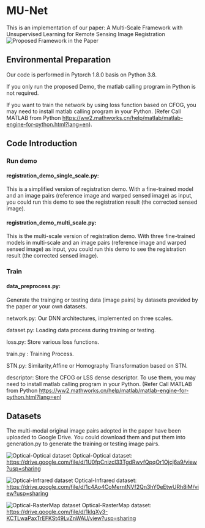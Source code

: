 # MU-Net
This is an implementation of our paper: A Multi-Scale Framework with Unsupervised Learning for Remote Sensing Image Registration
![Proposed Framework in the Paper](https://github.com/yeyuanxin110/MU-Net/blob/main/githubPic/MU-Net.png)
## Environmental Preparation
Our code is performed in Pytorch 1.8.0 basis on Python 3.8. 

If you only run the proposed Demo, the matlab calling program in Python is not required.

If you want to train the network by using loss function based on CFOG, you may need to install matlab calling program in your Python. (Refer Call MATLAB from Python https://ww2.mathworks.cn/help/matlab/matlab-engine-for-python.html?lang=en).

## Code Introduction
### Run demo
#### registration_demo_single_scale.py: 
This is a simplified version of registration demo. With a fine-trained model and an image pairs (reference image and warped sensed image) as input, you could run this demo to see the registration result (the corrected sensed image).

#### registration_demo_multi_scale.py: 
This is the multi-scale version of registration demo. With three fine-trained models in multi-scale and an image pairs (reference image and warped sensed image) as input, you could run this demo to see the registration result (the corrected sensed image).

### Train
#### data_preprocess.py: 
Generate the trainging or testing data (image pairs) by datasets provided by the paper or your own datasets. 

network.py: Our DNN architectures, implemented on three scales.

dataset.py: Loading data process during training or testing.

loss.py: Store various loss functions.

train.py : Training Process.

STN.py: Similarity,Affine or Homography Transformation based on STN.

descriptor: Store the CFOG or LSS dense descriptor. To use them, you may need to install matlab calling program in your Python. (Refer Call MATLAB from Python https://ww2.mathworks.cn/help/matlab/matlab-engine-for-python.html?lang=en)

## Datasets
The multi-modal original image pairs adopted in the paper have been uploaded to Google Drive. You could download them and put them into generation.py to generate the training or testing image pairs.

![Optical-Optical dataset](https://github.com/yeyuanxin110/MU-Net/blob/main/githubPic/Optical-Optical.png)
Optical-Optical dataset: https://drive.google.com/file/d/1U0fpCnizcl33TgdRwvfQpqOr1Ojcj6a9/view?usp=sharing

![Optical-Infrared dataset](https://github.com/yeyuanxin110/MU-Net/blob/main/githubPic/Optical-Infrared.png)
Optical-Infrared dataset: https://drive.google.com/file/d/1c4Ao4CoMerntNVf2Qn3hY0eEtwURh8iM/view?usp=sharing

![Optical-RasterMap dataset](https://github.com/yeyuanxin110/MU-Net/blob/main/githubPic/Optical-Map.png)
Optical-RasterMap dataset: https://drive.google.com/file/d/1kIqXy3-KCTLwaPaxTrEFKSt49LvZnWAU/view?usp=sharing
